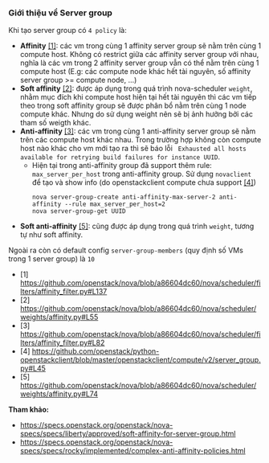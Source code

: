 ### Giới thiệu về Server group

Khi tạo server group có `4 policy` là:
- **Affinity** [[1]](#abc): các vm trong cùng 1 affinity server group sẽ nằm trên cùng 1 compute host. Không có restrict giữa các affinity server group với nhau, nghĩa là các vm trong 2 affinity server group vẫn có thể nằm trên cùng 1 compute host (E.g: các compute node khác hết tài nguyên, số affinity server group >= compute node, ...)
- **Soft affinity** [[2]](#abc): được áp dụng trong quá trình nova-scheduler `weight`, nhằm mục đích khi compute host hiện tại hết tài nguyên thì các vm tiếp theo trong soft affinity group sẽ được phân bổ nằm trên cùng 1 node compute khác. Nhưng do sử dụng weight nên sẽ bị ảnh hưởng bởi các tham số weigth khác. 
- **Anti-affinity** [[3]](#abc): các vm trong cùng 1 anti-affinity server group sẽ nằm trên các compute host khác nhau. Trong trường hợp không còn compute host nào khác cho vm mới tạo ra thì sẽ báo lỗi ` Exhausted all hosts available for retrying build failures for instance UUID`.
    - Hiện tại trong anti-affinity group đã support thêm rule: `max_server_per_host` trong anti-affinity group.  Sử dụng `novaclient` để tạo và show info (do openstackclient compute chưa support [[4]](#abc))
	    ```
	    nova server-group-create anti-affinity-max-server-2 anti-affinity --rule max_server_per_host=2
	    nova server-group-get UUID
		```
- **Soft anti-affinity** [[5]](#abc): cũng được áp dụng trong quá trình `weight`, tương tự như soft affinity.

Ngoài ra còn có default config `server-group-members` (quy định số VMs trong 1 server group) là `10`

<a name="abc"></a>
- [1] https://github.com/openstack/nova/blob/a86604dc60/nova/scheduler/filters/affinity_filter.py#L137 
- [2] https://github.com/openstack/nova/blob/a86604dc60/nova/scheduler/weights/affinity.py#L55
- [3] https://github.com/openstack/nova/blob/a86604dc60/nova/scheduler/filters/affinity_filter.py#L82
- [4] https://github.com/openstack/python-openstackclient/blob/master/openstackclient/compute/v2/server_group.py#L45
- [5] https://github.com/openstack/nova/blob/a86604dc60/nova/scheduler/weights/affinity.py#L74

**Tham khảo:**
- https://specs.openstack.org/openstack/nova-specs/specs/liberty/approved/soft-affinity-for-server-group.html
- https://specs.openstack.org/openstack/nova-specs/specs/rocky/implemented/complex-anti-affinity-policies.html

